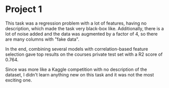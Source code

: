# Project 1
This task was a regression problem with a lot of features, having no description, which made the task very black-box like. Additionally, there is a lot of noise added and the data was augmented by a factor of 4, so there are many columns with "fake data".

In the end, combining several models with correlation-based feature selection gave top results on the courses private test set with a R2 score of 0.764.

Since was more like a Kaggle competition with no description of the dataset, I didn't learn anything new on this task and it was not the most exciting one.